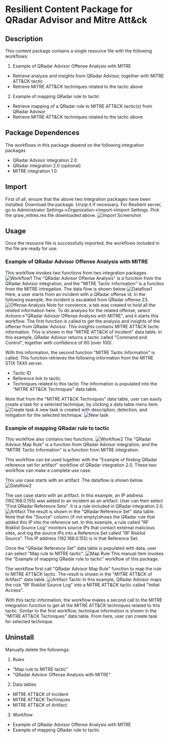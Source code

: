 # Resilient Content Package for QRadar Advisor and Mitre Att&ck

## Description

This content package contains a single resource file with the following workflows:

1. Example of QRadar Advisor Offense Analysis with MITRE
- Retrieve analysis and insights from QRadar Advisor, together with MITRE ATT&CK tactic
- Retrieve MITRE ATT&CK techniques related to the tactic above
2. Example of mapping QRadar rule to tactic
- Retrieve mapping of a QRadar rule to MITRE ATT&CK tactic(s) from QRadar Advisor
- Retrieve MITRE ATT&CK techniques related to the tactic above


## Package Dependences
The workflows in this package depend on the following integration packages
- QRadar Advisor integration 2.0
- QRadar integration 2.0 (optional)
- MITRE integration 1.0


## Import
First of all, ensure that the above two integration packages have been installed.
Download the package. Unzip it if necessary. 
For Resilient server, go to Administrator Settings->Organization->Import->Import Settings. 
Pick the qraw_mitres.res file downloaded above.
![Import Screenshot](./screenshots/import_res.png)

## Usage
Once the resource file is successfully imported, the workflows included in the file are ready for use.


### Example of QRadar Advisor Offense Analysis with MITRE
This workflow invokes two functions from two integration packages.
![Workflow1](./screenshots/workflow1.png)
The "QRadar Advisor Offense Analysis" is a function from the QRadar Advisor integration, 
and the "MITRE Tactic Information"
is a funciton from the MITRE intregation. The data flow is shown below
![Dataflow1](./screenshots/dataflow1.png)
Here, a user starts from an incident with a QRadar offense id. In the following example, the incident is escalated from 
QRadar offense 23. 
![Offense Analysis](./screenshots/offense_analysis.png)
Note for convience, a tab was created to hold all the related information here. To do analysis for the related offense, select 
Actions->"QRadar Advisor Offense Analysis with MITRE", and it starts this workflow. The first function is called to get 
the analysis and insights of the offense from QRadar Advisor. This insights contains MITRE ATT&CK 
tactic information. This is shown in the "MITRE ATT&CK of Incident" data table. In this example, 
QRadar Advisor returns a tactic called "Command and Control", together with confidence of 60 (over 100). 

With this information, the second function "MITRE Tactic Information" is called. This function 
retrieves the following information from the MITRE STIX TAXII server. 
- Tactic ID
- Reference link to tactic
- Techniques related to this tactic
The information is populated into the "MITRE ATT&CK Techniques" data table.
 
Note that from the "MITRE ATT&CK Techniques" data table, user can easily create a task for 
a selected technique, by clicking a data table menu item.
![Create task](./screenshots/create_task.png)
A new task is created with description, detection, and mitigation for the selected technique.
![New task](./screenshots/new_task.png)

### Example of mapping QRadar rule to tactic 
This workflow also contains two functions.
![Workflow2](./screenshots/workflow2.png)
The "QRadar Advisor Map Rule" is a function from QRadar Advisor integration, and the 
"MITRE Tactic Information" is a function from MITRE integration.

This workflow can be used together with the "Example of finding QRadar reference set for artifact" workflow of 
QRadar integration 2.0. These two workflow can make a complete use case.

This use case starts with an artifact. The dataflow is shown below. 
![Dataflow2](./screenshots/dataflow2.png)

The use case starts with an artifact. In this example, an IP address (192.168.0.155) was added to an incident as an
artifact. User can then select "Find QRadar Reference Sets". It is a rule included in QRadar integration 2.0.
![Artifact](./screenshots/artifact.png)
The result is shown in the "QRadar Reference Set" data table. Note that the "Source" column (if not empty)shows
the QRadar rule that added this IP into the reference set. In this example, a rule called "RF Risklist Source Log"
monitors source IPs that contact external malicious sites, and log the source IPs into a Reference Set called 
"RF Risklist Source". This IP address (192.168.0.155) is in that Reference Set.

Once the "QRadar Reference Set" data table is populated with data, user can select 
"Map rule to MITRE tactic".
![Map Rule](./screenshots/map_rule.png)
This manual item invokes the "Example of mapping QRadar rule to tactic" workflow of this package.

The workflow first call "QRadar Advisor Map Rule" function to map the rule to MITRE ATT&CK tactic. 
The result is shown in the "MITRE ATT&CK of Artifact" data table.
![Artifact Tactic](./screenshots/artifact_tactic.png)
In this example, QRadar Advisor maps the rule "RF Risklist Source Log" into a MITRE ATT&CK
tactic called "Initial Access".

With this tactic information, the workflow makes a second call to the MITRE integration function
to get all the MITRE ATT&CK techniques related to this tactic. Similar to the first workflow, technique
information is shown in the "MITRE ATT&CK Techniques" data table. From here, user can create 
task for selected technique.

## Uninstall
Manually delete the followings:
1. Rules
- "Map rule to MITRE tactic"
- "QRadar Advisor Offense Analysis with MITRE"
2. Data tables
- MITRE ATT&CK of Incident
- MITRE ATT&CK Techniques
- MITRE ATT&CK of Artifact
3. Workflow
- Example of QRadar Advisor Offense Analysis with MITRE
- Example of mapping QRadar rule to tactic 




